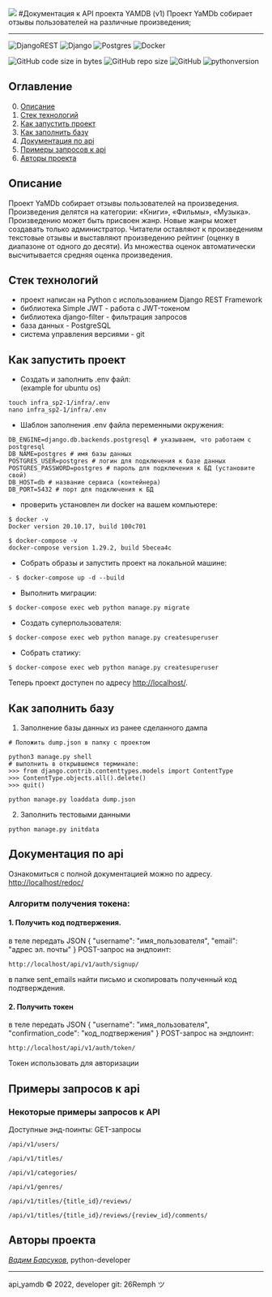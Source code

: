 ![](api_yamdb/api_yamdb/static/header.png)
#Документация к API проекта YAMDB (v1)
Проект YaMDb собирает отзывы пользователей на различные произведения;
___
![DjangoREST](https://img.shields.io/badge/DJANGO-REST-ff1709?style=for-the-badge&logo=django&logoColor=white&color=ff1709&labelColor=gray)
![Django](https://img.shields.io/badge/django-%23092E20.svg?style=for-the-badge&logo=django&logoColor=white)
![Postgres](https://img.shields.io/badge/postgres-%23316192.svg?style=for-the-badge&logo=postgresql&logoColor=white)
![Docker](https://img.shields.io/badge/docker-%230db7ed.svg?style=for-the-badge&logo=docker&logoColor=white)

![GitHub code size in bytes](https://img.shields.io/github/languages/code-size/26remph/api_final_yatube)
![GitHub repo size](https://img.shields.io/github/repo-size/26remph/api_yamdb)
![GitHub](https://img.shields.io/github/license/26remph/api_yamdb)
![pythonversion](https://img.shields.io/badge/python-%3E%3D3.7-blue)


## Оглавление
0. [Описание](#описание)
1. [Стек технологий](#стек-технологий)
2. [Как запустить проект](#как-запустить-проект)
3. [Как заполнить базу](#как-заполнить-базу)
4. [Документация по api](#документация-по-api)
5. [Примеры запросов к api](#примеры-запросов-к-api)
6. [Авторы проекта](#авторы-проекта)


## Описание
Проект YaMDb собирает отзывы пользователей на произведения. Произведения делятся на категории: «Книги», «Фильмы», «Музыка». Произведению может быть присвоен жанр. Новые жанры может создавать только администратор. Читатели оставляют к произведениям текстовые отзывы и выставляют произведению рейтинг (оценку в диапазоне от одного до десяти). Из множества оценок автоматически высчитывается средняя оценка произведения.


## Стек технологий
- проект написан на Python с использованием Django REST Framework
- библиотека Simple JWT - работа с JWT-токеном
- библиотека django-filter - фильтрация запросов
- база данных - PostgreSQL
- система управления версиями - git


## Как запустить проект

- Создать и заполнить .env файл:  
  (example for ubuntu os)
```
touch infra_sp2-1/infra/.env
nano infra_sp2-1/infra/.env
``` 

- Шаблон заполнения .env файла переменными окружения:
```
DB_ENGINE=django.db.backends.postgresql # указываем, что работаем с postgresql
DB_NAME=postgres # имя базы данных
POSTGRES_USER=postgres # логин для подключения к базе данных
POSTGRES_PASSWORD=postgres # пароль для подключения к БД (установите свой)
DB_HOST=db # название сервиса (контейнера)
DB_PORT=5432 # порт для подключения к БД
```

- проверить установлен ли docker на вашем компьютере:
```
$ docker -v
Docker version 20.10.17, build 100c701

$ docker-compose -v
docker-compose version 1.29.2, build 5becea4c
```

- Собрать образы и запустить проект на локальной машине:
```
- $ docker-compose up -d --build 
```


- Выполнить миграции:
```
$ docker-compose exec web python manage.py migrate
```
- Cоздать суперпользователя:
```
$ docker-compose exec web python manage.py createsuperuser
```
- Cобрать статику:
```
$ docker-compose exec web python manage.py createsuperuser
```

Теперь проект доступен по адресу [http://localhost/](http://localhost/).


## Как заполнить базу

1. Заполнение базы данных из ранее сделанного дампа
```
# Положить dump.json в папку с проектом

python3 manage.py shell  
# выполнить в открывшемся терминале:
>>> from django.contrib.contenttypes.models import ContentType
>>> ContentType.objects.all().delete()
>>> quit()

python manage.py loaddata dump.json
```
2. Заполнить тестовыми данными
```
python manage.py initdata
```

## Документация по api
Ознакомиться с полной документацией можно по адресу.  
[http://localhost/redoc/](http://localhost/redoc/)

### Алгоритм получения токена:
#### 1. Получить код подтвержения.
в теле передать JSON
{
  "username": "имя_пользователя",
  "email": "адрес эл. почты"
}
POST-запрос на эндпоинт:
```
http://localhost/api/v1/auth/signup/
```


в папке sent_emails найти письмо и скопировать полученный код подтверждения.

#### 2. Получить токен
в теле передать JSON
{
  "username": "имя_пользователя",
  "confirmation_code": "код_подтвержения"
}
POST-запрос на эндпоинт:
```
http://localhost/api/v1/auth/token/
```
Токен использовать для авторизации


## Примеры запросов к api

### Некоторые примеры запросов к API
Доступные энд-поинты:
GET-запросы
```
/api/v1/users/
```
```
/api/v1/titles/
```
```
/api/v1/categories/
```
```
/api/v1/genres/
```
```
/api/v1/titles/{title_id}/reviews/
```
```
/api/v1/titles/{title_id}/reviews/{review_id}/comments/
```


## Авторы проекта
_[Вадим Барсуков](https://github.com/26remph)_, python-developer
___
<p>
    <span>api_yamdb © 2022, developer git: 26Remph ツ </span>
</p>